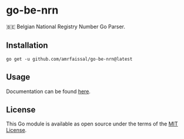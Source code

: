 # go-be-nrn

:belgium: Belgian National Registry Number Go Parser.

## Installation

```shell
go get -u github.com/amrfaissal/go-be-nrn@latest
```

## Usage

Documentation can be found [here](https://pkg.go.dev/github.com/amrfaissal/go-be-nrn#section-documentation).

## License

This Go module is available as open source under the terms of the [MIT License](http://opensource.org/licenses/MIT).
